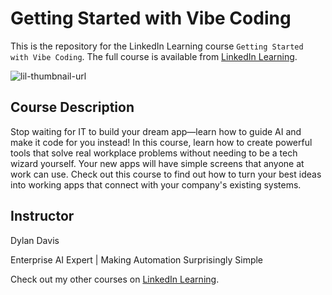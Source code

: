 # Getting Started with Vibe Coding
This is the repository for the LinkedIn Learning course `Getting Started with Vibe Coding`. The full course is available from [LinkedIn Learning][lil-course-url].

![lil-thumbnail-url]

## Course Description

Stop waiting for IT to build your dream app—learn how to guide AI and make it code for you instead! In this course, learn how to create powerful tools that solve real workplace problems without needing to be a tech wizard yourself. Your new apps will have simple screens that anyone at work can use. Check out this course to find out how to turn your best ideas into working apps that connect with your company's existing systems.

## Instructor

Dylan Davis

Enterprise AI Expert | Making Automation Surprisingly Simple                    

Check out my other courses on [LinkedIn Learning](https://www.linkedin.com/learning/instructors/).


[0]: # (Replace these placeholder URLs with actual course URLs)

[lil-course-url]: https://www.linkedin.com/learning/getting-started-with-vibe-coding
[lil-thumbnail-url]: https://media.licdn.com/dms/image/v2/D4E0DAQGPKCk9E0-jjA/learning-public-crop_675_1200/B4EZjEZh5kHoAY-/0/1755641684343?e=2147483647&v=beta&t=4MfeQ-r0w9Ojrru4LRlbdbqEvJphn_AcUZ25r4X-ME8
